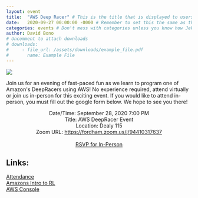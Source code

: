 ```yaml
---
layout: event
title:  "AWS Deep Racer" # This is the title that is displayed to users
date:   2020-09-27 00:00:00 -0000 # Remember to set this the same as the filename to avoid confusion
categories: events # Don't mess with categories unless you know how Jekyll works
author: David Bono
# Uncomment to attach downloads
# downloads:
#     - file_url: /assets/downloads/example_file.pdf
#       name: Example File
---
```

![](https://d1.awsstatic.com/deepracer/Silverstone/ImgHead_Silverstone_TEST_Car_3.204d9c00ff64cbeae8a5956e75e183c798dcfa81.png)

Join us for an evening of fast-paced fun as we learn to program one of Amazon's DeepRacers using AWS! No experience required, attend virtually or join us in-person for this exciting event. If you would like to attend in-person, you must fill out the google form below. We hope to see you there!

<p style="text-align: center;">
Date/Time: September 28, 2020 7:00 PM<br>
Title: AWS DeepRacer Event<br>
Location: Dealy 115<br>
Zoom URL: <a href="https://fordham.zoom.us/j/94410317637">https://fordham.zoom.us/j/94410317637</a><br>
<br>
<a href="https://fordhamcss.us9.list-manage.com/track/click?u=cf1fafbda315812617288f238&id=6badb4503b&e=da6546c9a7">RSVP for In-Person</a><br>
</p>

<h2>Links:</h2>

[Attendance](https://forms.gle/HR2NJ9GAThEmUjLr8)<br>
[Amazons Intro to RL](ttps://d2k9g1efyej86q.cloudfront.net/)<br>
[AWS Console](https://console.aws.amazon.com/deepracer/home?region=us-east-1#getStarted)<br>